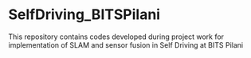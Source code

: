 # SelfDriving_BITSPilani
This repository contains codes developed during project work for implementation of SLAM and sensor fusion in Self Driving at BITS Pilani
